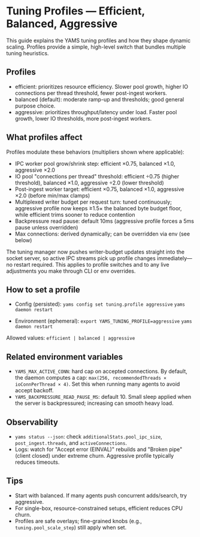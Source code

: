 # Tuning Profiles — Efficient, Balanced, Aggressive

This guide explains the YAMS tuning profiles and how they shape dynamic scaling. Profiles provide a simple, high-level switch that bundles multiple tuning heuristics.

## Profiles

- efficient: prioritizes resource efficiency. Slower pool growth, higher IO connections per thread threshold, fewer post-ingest workers.
- balanced (default): moderate ramp-up and thresholds; good general purpose choice.
- aggressive: prioritizes throughput/latency under load. Faster pool growth, lower IO thresholds, more post-ingest workers.

## What profiles affect

Profiles modulate these behaviors (multipliers shown where applicable):
- IPC worker pool grow/shrink step: efficient ×0.75, balanced ×1.0, aggressive ×2.0
- IO pool "connections per thread" threshold: efficient ÷0.75 (higher threshold), balanced ×1.0, aggressive ÷2.0 (lower threshold)
- Post-ingest worker target: efficient ×0.75, balanced ×1.0, aggressive ×2.0 (before min/max clamps)
- Multiplexed writer budget per request turn: tuned continuously; aggressive profile now keeps ≥1.5× the balanced byte budget floor, while efficient trims sooner to reduce contention
- Backpressure read pause: default 10ms (aggressive profile forces a 5ms pause unless overridden)
- Max connections: derived dynamically; can be overridden via env (see below)

The tuning manager now pushes writer-budget updates straight into the socket server, so active IPC streams pick up profile changes immediately—no restart required. This applies to profile switches and to any live adjustments you make through CLI or env overrides.

## How to set a profile

- Config (persisted):
  `yams config set tuning.profile aggressive`
  `yams daemon restart`

- Environment (ephemeral):
  `export YAMS_TUNING_PROFILE=aggressive`
  `yams daemon restart`

Allowed values: `efficient | balanced | aggressive`

## Related environment variables

- `YAMS_MAX_ACTIVE_CONN`: hard cap on accepted connections. By default, the daemon computes a cap: `max(256, recommendedThreads × ioConnPerThread × 4)`. Set this when running many agents to avoid accept backoff.
- `YAMS_BACKPRESSURE_READ_PAUSE_MS`: default 10. Small sleep applied when the server is backpressured; increasing can smooth heavy load.

## Observability

- `yams status --json`: check `additionalStats.pool_ipc_size`, `post_ingest.threads`, and `activeConnections`.
- Logs: watch for "Accept error (EINVAL)" rebuilds and "Broken pipe" (client closed) under extreme churn. Aggressive profile typically reduces timeouts.

## Tips

- Start with balanced. If many agents push concurrent adds/search, try aggressive.
- For single-box, resource-constrained setups, efficient reduces CPU churn.
- Profiles are safe overlays; fine-grained knobs (e.g., `tuning.pool_scale_step`) still apply when set.
